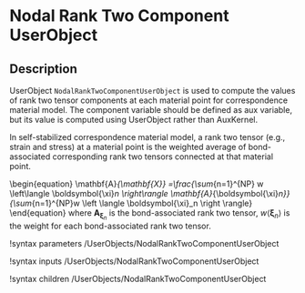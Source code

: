 # Nodal Rank Two Component UserObject

## Description

UserObject `NodalRankTwoComponentUserObject` is used to compute the values of rank two tensor components at each material point for correspondence material model. The component variable should be defined as aux variable, but its value is computed using UserObject rather than AuxKernel.

In self-stabilized correspondence material model, a rank two tensor (e.g., strain and stress) at a material point is the weighted average of bond-associated corresponding rank two tensors connected at that material point.

\begin{equation}
  \mathbf{A}_{\mathbf{X}} =\frac{\sum_{n=1}^{NP} w \left\langle \boldsymbol{\xi}_n \right\rangle \mathbf{A}_{\boldsymbol{\xi}_n}}{\sum_{n=1}^{NP}w \left \langle \boldsymbol{\xi}_n \right \rangle}
\end{equation}
where $\mathbf{A}_{\boldsymbol{\xi}_n}$ is the bond-associated rank two tensor, $w \left\langle \boldsymbol{\xi}_n \right\rangle$ is the weight for each bond-associated rank two tensor.

!syntax parameters /UserObjects/NodalRankTwoComponentUserObject

!syntax inputs /UserObjects/NodalRankTwoComponentUserObject

!syntax children /UserObjects/NodalRankTwoComponentUserObject
